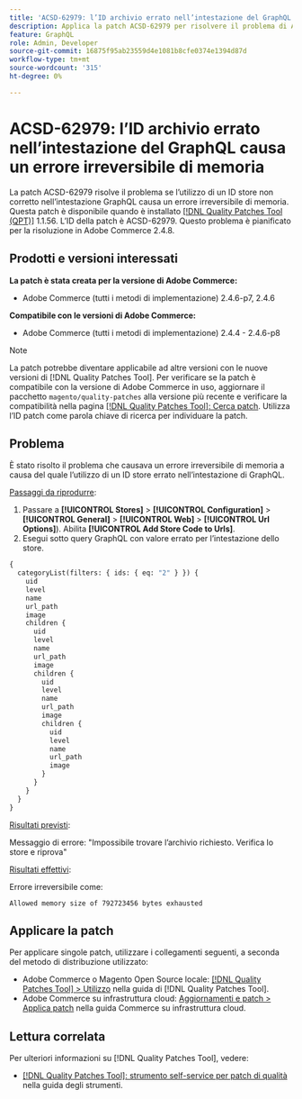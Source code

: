 ```yaml
---
title: 'ACSD-62979: l’ID archivio errato nell’intestazione del GraphQL causa un errore irreversibile di memoria'
description: Applica la patch ACSD-62979 per risolvere il problema di Adobe Commerce, se l’utilizzo di un ID store non corretto nell’intestazione GraphQL causa un errore irreversibile di memoria
feature: GraphQL
role: Admin, Developer
source-git-commit: 16875f95ab23559d4e1081b8cfe0374e1394d87d
workflow-type: tm+mt
source-wordcount: '315'
ht-degree: 0%

---
```



# ACSD-62979: l’ID archivio errato nell’intestazione del GraphQL causa un errore irreversibile di memoria

La patch ACSD-62979 risolve il problema se l’utilizzo di un ID store non corretto nell’intestazione GraphQL causa un errore irreversibile di memoria. Questa patch è disponibile quando è installato [[!DNL Quality Patches Tool (QPT)]](/help/tools/quality-patches-tool/quality-patches-tool-to-self-serve-quality-patches.md) 1.1.56. L’ID della patch è ACSD-62979. Questo problema è pianificato per la risoluzione in Adobe Commerce 2.4.8.

## Prodotti e versioni interessati

**La patch è stata creata per la versione di Adobe Commerce:**

* Adobe Commerce (tutti i metodi di implementazione) 2.4.6-p7, 2.4.6

**Compatibile con le versioni di Adobe Commerce:**

* Adobe Commerce (tutti i metodi di implementazione) 2.4.4 - 2.4.6-p8

>[!NOTE]
>
>La patch potrebbe diventare applicabile ad altre versioni con le nuove versioni di [!DNL Quality Patches Tool]. Per verificare se la patch è compatibile con la versione di Adobe Commerce in uso, aggiornare il pacchetto `magento/quality-patches` alla versione più recente e verificare la compatibilità nella pagina [[!DNL Quality Patches Tool]: Cerca patch](https://experienceleague.adobe.com/tools/commerce-quality-patches/index.html). Utilizza l’ID patch come parola chiave di ricerca per individuare la patch.

## Problema

È stato risolto il problema che causava un errore irreversibile di memoria a causa del quale l’utilizzo di un ID store errato nell’intestazione di GraphQL.

<u>Passaggi da riprodurre</u>:

1. Passare a **[!UICONTROL Stores]** > **[!UICONTROL Configuration]** > **[!UICONTROL General]** > **[!UICONTROL Web]** > **[!UICONTROL Url Options]**). Abilita **[!UICONTROL Add Store Code to Urls]**.
1. Esegui sotto query GraphQL con valore errato per l’intestazione dello store.

```graphql
{
  categoryList(filters: { ids: { eq: "2" } }) {
    uid
    level
    name
    url_path
    image
    children {
      uid
      level
      name
      url_path
      image
      children {
        uid
        level
        name
        url_path
        image
        children {
          uid
          level
          name
          url_path
          image
        }
      }
    }
  }
}
```

<u>Risultati previsti</u>:

Messaggio di errore: &quot;Impossibile trovare l’archivio richiesto. Verifica lo store e riprova&quot;

<u>Risultati effettivi</u>:

Errore irreversibile come:

```Allowed memory size of 792723456 bytes exhausted```

## Applicare la patch

Per applicare singole patch, utilizzare i collegamenti seguenti, a seconda del metodo di distribuzione utilizzato:

* Adobe Commerce o Magento Open Source locale: [[!DNL Quality Patches Tool] > Utilizzo](/help/tools/quality-patches-tool/usage.md) nella guida di [!DNL Quality Patches Tool].
* Adobe Commerce su infrastruttura cloud: [Aggiornamenti e patch > Applica patch](https://experienceleague.adobe.com/docs/commerce-cloud-service/user-guide/develop/upgrade/apply-patches.html) nella guida Commerce su infrastruttura cloud.

## Lettura correlata

Per ulteriori informazioni su [!DNL Quality Patches Tool], vedere:

* [[!DNL Quality Patches Tool]: strumento self-service per patch di qualità](/help/tools/quality-patches-tool/quality-patches-tool-to-self-serve-quality-patches.md) nella guida degli strumenti.

